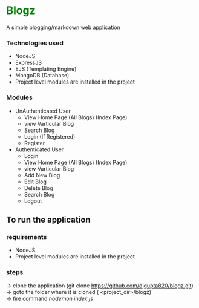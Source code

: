# <span style="color:green;"> Blogz </span>
A simple blogging/markdown web application 

### Technologies used
<ul> 
    <li> NodeJS </li>
    <li> ExpressJS </li>
    <li> EJS (Templating Engine) </li>
    <li> MongoDB (Database) </li>
    <li> Project level modules are installed in the project </li>
</ul>

### Modules 
<ul> 
    <li> 
        UnAuthenticated User
        <ul> 
            <li> View Home Page (All Blogs) (Index Page)</li>
            <li> view Varticular Blog </li>
            <li> Search Blog </li>
            <li> Login (If Registered)</li>
            <li> Register </li>
        </ul>
    </li>
    <li> 
        Authenticated User
        <ul> 
            <li> Login </li>
            <li> View Home Page (All Blogs) (Index Page)</li>
            <li> view Varticular Blog </li>
            <li> Add New Blog </li>
            <li> Edit Blog </li>
            <li> Delete Blog </li>
            <li> Search Blog </li>
            <li> Logout </li>
        </ul>
    </li>
</ul>

## To run the application

### requirements
<ul>
    <li> NodeJS </li>
    <li> Project level modules are installed in the project </li>
</ul>

### steps
-> clone the application (git clone https://github.com/djgupta820/blogz.git) <br>
-> goto the folder where it is cloned ( &lt;project_dir&gt;/blogz) <br>
-> fire command *nodemon index.js* <br>
